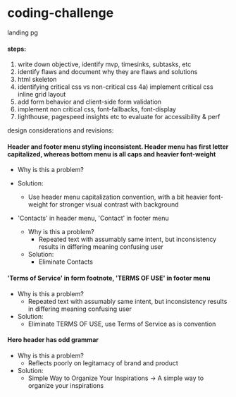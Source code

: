 # coding-challenge

landing pg

#### steps:

1. write down objective, identify mvp, timesinks, subtasks, etc
2. identify flaws and document why they are flaws and solutions
3. html skeleton
4. identifying critical css vs non-critical css
   4a) implement critical css inline
   grid layout
5. add form behavior and client-side form validation
6. implement non critical css, font-fallbacks, font-display
7. lighthouse, pagespeed insights etc to evaluate for accessibility & perf

design considerations and revisions:

#### Header and footer menu styling inconsistent. Header menu has first letter capitalized, whereas bottom menu is all caps and heavier font-weight

  -  Why is this a problem?
  - Solution:
    - Use header menu capitalization convention, with a bit heavier font-weight for stronger visual contrast with background

- 'Contacts' in header menu, 'Contact' in footer menu

  - Why is this a problem?
    - Repeated text with assumably same intent, but inconsistency results in differing meaning confusing user
  - Solution:
    - Eliminate Contacts

#### 'Terms of Service' in form footnote, 'TERMS OF USE' in footer menu

  - Why is this a problem?
    - Repeated text with assumably same intent, but inconsistency results in differing meaning confusing user
  - Solution:
    - Eliminate TERMS OF USE, use Terms of Service as is convention

#### Hero header has odd grammar

  - Why is this a problem?
    - Reflects poorly on legitamacy of brand and product
  - Solution:
    - Simple Way to Organize Your Inspirations -> A simple way to organize your inspirations
